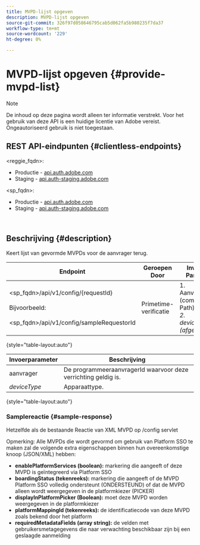 ```yaml
---
title: MVPD-lijst opgeven
description: MVPD-lijst opgeven
source-git-commit: 326f97d058646795cab5d062fa5b980235f7da37
workflow-type: tm+mt
source-wordcount: '229'
ht-degree: 0%

---
```



# MVPD-lijst opgeven {#provide-mvpd-list}

>[!NOTE]
>
>De inhoud op deze pagina wordt alleen ter informatie verstrekt. Voor het gebruik van deze API is een huidige licentie van Adobe vereist. Ongeautoriseerd gebruik is niet toegestaan.

## REST API-eindpunten {#clientless-endpoints}

&lt;reggie_fqdn>:

* Productie - [api.auth.adobe.com](http://api.auth.adobe.com/)
* Staging - [api.auth-staging.adobe.com](http://api.auth-staging.adobe.com/)

&lt;sp_fqdn>:

* Productie - [api.auth.adobe.com](http://api.auth.adobe.com/)
* Staging - [api.auth-staging.adobe.com](http://api.auth-staging.adobe.com/)

 </br>

## Beschrijving {#description}

Keert lijst van gevormde MVPDs voor de aanvrager terug.

| Endpoint | Geroepen  </br>Door | Invoer   </br>Params | HTTP  </br>Methode | Antwoord | HTTP  </br>Antwoord |
| --- | --- | --- | --- | --- | --- |
| &lt;sp_fqdn>/api/v1/config/{requestId}</br></br>Bijvoorbeeld:</br></br>&lt;sp_fqdn>/api/v1/config/sampleRequestorId | Primetime-verificatie | 1. Aanvrager</br>    (component Path)</br>_2.  deviceType (afgekeurd)_ | GET | XML of JSON met lijst van MVPD&#39;s. | 200 |

{style="table-layout:auto"}


| Invoerparameter | Beschrijving |
| --------------- | ------------------------------------------------------------- |
| aanvrager | De programmeeraanvragerId waarvoor deze verrichting geldig is. |
| *deviceType* | Apparaattype. |

{style="table-layout:auto"}

### Samplereactie {#sample-response}

Hetzelfde als de bestaande Reactie van XML MVPD op /config servlet

Opmerking: Alle MVPDs die wordt gevormd om gebruik van Platform SSO te maken zal de volgende extra eigenschappen binnen hun overeenkomstige knoop (JSON/XML) hebben:

* **enablePlatformServices (boolean):** markering die aangeeft of deze MVPD is geïntegreerd via Platform SSO
* **boardingStatus (tekenreeks):** markering die aangeeft of de MVPD Platform SSO volledig ondersteunt (ONDERSTEUND) of dat de MVPD alleen wordt weergegeven in de platformkiezer (PICKER)
* **displayInPlatformPicker (Boolean):** moet deze MVPD worden weergegeven in de platformkiezer
* **platformMappingId (tekenreeks):** de identificatiecode van deze MVPD zoals bekend door het platform
* **requiredMetadataFields (array string):** de velden met gebruikersmetagegevens die naar verwachting beschikbaar zijn bij een geslaagde aanmelding
